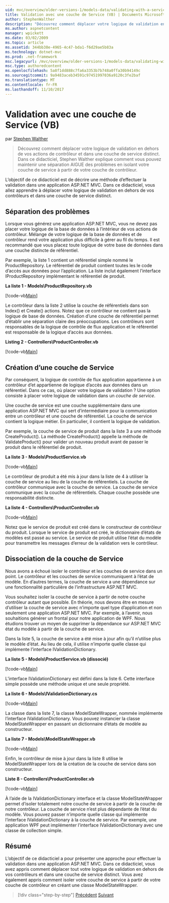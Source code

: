 ```yaml
---
uid: mvc/overview/older-versions-1/models-data/validating-with-a-service-layer-vb
title: Validation avec une couche de Service (VB) | Documents Microsoft
author: StephenWalther
description: "Découvrez comment déplacer votre logique de validation en dehors de vos actions de contrôleur et dans une couche de service distinct. Dans ce didacticiel, Stephen Walther explique comment vous..."
ms.author: aspnetcontent
manager: wpickett
ms.date: 03/02/2009
ms.topic: article
ms.assetid: 344bb38e-4965-4c47-bda1-f6d29ae5b83a
ms.technology: dotnet-mvc
ms.prod: .net-framework
msc.legacyurl: /mvc/overview/older-versions-1/models-data/validating-with-a-service-layer-vb
msc.type: authoredcontent
ms.openlocfilehash: 5a8f1dd888c7fa6a3353b7b748a0ffa30b94149c
ms.sourcegitcommit: 9a9483aceb34591c97451997036a9120c3fe2baf
ms.translationtype: MT
ms.contentlocale: fr-FR
ms.lasthandoff: 11/10/2017
---
```

<a name="validating-with-a-service-layer-vb"></a>Validation avec une couche de Service (VB)
====================
par [Stephen Walther](https://github.com/StephenWalther)

> Découvrez comment déplacer votre logique de validation en dehors de vos actions de contrôleur et dans une couche de service distinct. Dans ce didacticiel, Stephen Walther explique comment vous pouvez maintenir une séparation AIGUE des problèmes en isolant votre couche de service à partir de votre couche de contrôleur.


L’objectif de ce didacticiel est de décrire une méthode d’effectuer la validation dans une application ASP.NET MVC. Dans ce didacticiel, vous allez apprendre à déplacer votre logique de validation en dehors de vos contrôleurs et dans une couche de service distinct.

## <a name="separating-concerns"></a>Séparation des problèmes

Lorsque vous générez une application ASP.NET MVC, vous ne devez pas placer votre logique de la base de données à l’intérieur de vos actions de contrôleur. Mélange de votre logique de la base de données et de contrôleur rend votre application plus difficile à gérer au fil du temps. Il est recommandé que vous placez toute logique de votre base de données dans une couche distincte de référentiel.

Par exemple, la liste 1 contient un référentiel simple nommé le ProductRepository. Le référentiel de produit contient toutes les le code d’accès aux données pour l’application. La liste inclut également l’interface IProductRepository implémentant le référentiel de produit.

**La liste 1 - Models\ProductRepository.vb**

[!code-vb[Main](validating-with-a-service-layer-vb/samples/sample1.vb)]

Le contrôleur dans la liste 2 utilise la couche de référentiels dans son Index() et Create() actions. Notez que ce contrôleur ne contient pas la logique de base de données. Création d’une couche de référentiel permet d’établir une séparation claire des préoccupations. Les contrôleurs sont responsables de la logique de contrôle de flux application et le référentiel est responsable de la logique d’accès aux données.

**Listing 2 - Controllers\ProductController.vb**

[!code-vb[Main](validating-with-a-service-layer-vb/samples/sample2.vb)]

## <a name="creating-a-service-layer"></a>Création d’une couche de Service

Par conséquent, la logique de contrôle de flux application appartienne à un contrôleur d’et appartienne de logique d’accès aux données dans un référentiel. Dans ce cas, où placer votre logique de validation ? Une option consiste à placer votre logique de validation dans un *couche de service*.

Une couche de service est une couche supplémentaire dans une application ASP.NET MVC qui sert d’intermédiaire pour la communication entre un contrôleur et une couche de référentiel. La couche de service contient la logique métier. En particulier, il contient la logique de validation.

Par exemple, la couche de service de produit dans la liste 3 a une méthode CreateProduct(). La méthode CreateProduct() appelle la méthode de ValidateProduct() pour valider un nouveau produit avant de passer le produit dans le référentiel de produit.

**La liste 3 - Models\ProductService.vb**

[!code-vb[Main](validating-with-a-service-layer-vb/samples/sample3.vb)]

Le contrôleur de produit a été mis à jour dans la liste de 4 à utiliser la couche de service au lieu de la couche de référentiels. La couche de contrôleur communique avec la couche de service. La couche de service communique avec la couche de référentiels. Chaque couche possède une responsabilité distincte.

**La liste 4 - Controllers\ProductController.vb**

[!code-vb[Main](validating-with-a-service-layer-vb/samples/sample4.vb)]

Notez que le service de produit est créé dans le constructeur de contrôleur du produit. Lorsque le service de produit est créé, le dictionnaire d’états de modèles est passé au service. Le service de produit utilise l’état du modèle pour transmettre les messages d’erreur de la validation vers le contrôleur.

## <a name="decoupling-the-service-layer"></a>Dissociation de la couche de Service

Nous avons a échoué isoler le contrôleur et les couches de service dans un point. Le contrôleur et les couches de service communiquent à l’état de modèle. En d’autres termes, la couche de service a une dépendance sur une fonctionnalité particulière de l’infrastructure ASP.NET MVC.

Vous souhaitez isoler la couche de service à partir de notre couche contrôleur autant que possible. En théorie, nous devons être en mesure d’utiliser la couche de service avec n’importe quel type d’application et non seulement une application ASP.NET MVC. Par exemple, à l’avenir, nous souhaitions générer un frontal pour notre application de WPF. Nous étudions trouver un moyen de supprimer la dépendance sur ASP.NET MVC état du modèle à partir de la couche de service.

Dans la liste 5, la couche de service a été mise à jour afin qu’il n’utilise plus le modèle d’état. Au lieu de cela, il utilise n’importe quelle classe qui implémente l’interface IValidationDictionary.

**La liste 5 - Models\ProductService.vb (dissocié)**

[!code-vb[Main](validating-with-a-service-layer-vb/samples/sample5.vb)]

L’interface IValidationDictionary est défini dans la liste 6. Cette interface simple possède une méthode unique et une seule propriété.

**La liste 6 - Models\IValidationDictionary.cs**

[!code-vb[Main](validating-with-a-service-layer-vb/samples/sample6.vb)]

La classe dans la liste 7, la classe ModelStateWrapper, nommée implémente l’interface IValidationDictionary. Vous pouvez instancier la classe ModelStateWrapper en passant un dictionnaire d’états de modèle au constructeur.

**La liste 7 - Models\ModelStateWrapper.vb**

[!code-vb[Main](validating-with-a-service-layer-vb/samples/sample7.vb)]

Enfin, le contrôleur de mise à jour dans la liste 8 utilise le ModelStateWrapper lors de la création de la couche de service dans son constructeur.

**Liste 8 - Controllers\ProductController.vb**

[!code-vb[Main](validating-with-a-service-layer-vb/samples/sample8.vb)]

À l’aide de la IValidationDictionary interface et la classe ModelStateWrapper permet d’isoler totalement notre couche de service à partir de la couche de notre contrôleur. La couche de service n’est plus dépendante de l’état du modèle. Vous pouvez passer n’importe quelle classe qui implémente l’interface IValidationDictionary à la couche de service. Par exemple, une application WPF peut implémenter l’interface IValidationDictionary avec une classe de collection simple.

## <a name="summary"></a>Résumé

L’objectif de ce didacticiel a pour présenter une approche pour effectuer la validation dans une application ASP.NET MVC. Dans ce didacticiel, vous avez appris comment déplacer tout votre logique de validation en dehors de vos contrôleurs et dans une couche de service distinct. Vous avez également appris comment isoler votre couche de service à partir de votre couche de contrôleur en créant une classe ModelStateWrapper.

>[!div class="step-by-step"]
[Précédent](validating-with-the-idataerrorinfo-interface-vb.md)
[Suivant](validation-with-the-data-annotation-validators-vb.md)
